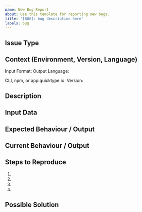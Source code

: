 ```yaml
---
name: New Bug Report
about: Use this template for reporting new bugs.
title: "[BUG]: bug description here"
labels: bug
---
```


<!--- Provide a general summary of the issue in the Title above -->

## Issue Type

<!--- Is this an issue with quicktype output, input parsing, or during runtime ? -->

## Context (Environment, Version, Language)

<!-- What input format and what target output language were you using ? -->

Input Format:
Output Language:

<!-- Please specify how you were using the library (CLI, npm package, or app.quicktype.io) and what version, if applicable -->

CLI, npm, or app.quicktype.io:
Version:

## Description

<!--- How has this issue affected you? What are you trying to accomplish? -->
<!--- Providing context helps us come up with a solution that is most useful in the real world -->

## Input Data

<!--- Please provide a snippet of your input data. -->
<!--- Please truncate if it is too large and ideally isolate to a minimum reproducible example -->

## Expected Behaviour / Output

<!--- Tell us what should happen / what output should be generated -->

## Current Behaviour / Output

<!--- Tell us what happens instead of the expected behavior / what output is currently generated -->

## Steps to Reproduce

<!--- Provide a link to a live example, or an unambiguous set of steps to -->
<!--- reproduce this bug. Include code to reproduce, if relevant -->

1.
2.
3.
4.

## Possible Solution

<!--- Optional, suggest a fix/reason for the bug, -->
